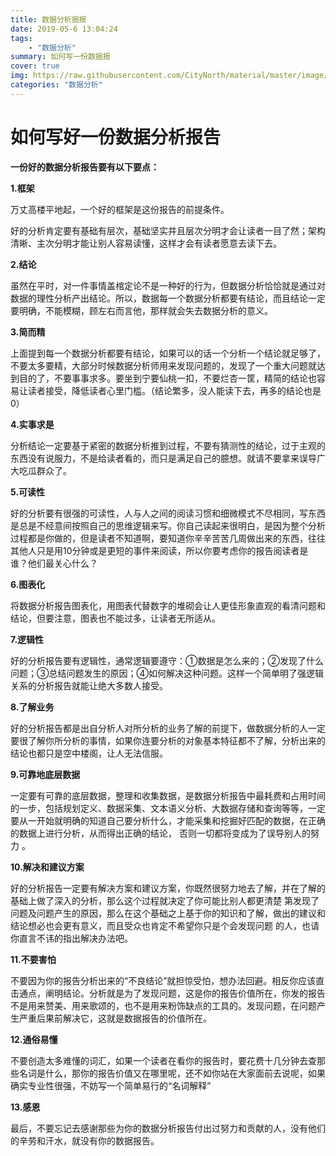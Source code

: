 ```yaml
---
title: 数据分析据报
date: 2019-05-6 13:04:24
tags: 
	- "数据分析"
summary: 如何写一份数据报
cover: true
img: https://raw.githubusercontent.com/CityNorth/material/master/image/baogao.png
categories: "数据分析"
---
```


如何写好一份数据分析报告
=============== 

**一份好的数据分析报告要有以下要点：**

**1.框架**

万丈高楼平地起，一个好的框架是这份报告的前提条件。

好的分析肯定要有基础有层次，基础坚实并且层次分明才会让读者一目了然；架构清晰、主次分明才能让别人容易读懂，这样才会有读者愿意去读下去。

**2.结论**

虽然在平时，对一件事情盖棺定论不是一种好的行为，但数据分析恰恰就是通过对数据的理性分析产出结论。所以，数据每一个数据分析都要有结论，而且结论一定要明确，不能模糊，顾左右而言他，那样就会失去数据分析的意义。

**3.简而精**

上面提到每一个数据分析都要有结论，如果可以的话一个分析一个结论就足够了，不要太多要精，大部分时候数据分析师用来发现问题的，发现了一个重大问题就达到目的了，不要事事求多。要坐到宁要仙桃一扣，不要烂杏一筐，精简的结论也容易让读者接受，降低读者心里门槛。（结论繁多，没人能读下去，再多的结论也是0）

**4.实事求是**

分析结论一定要基于紧密的数据分析推到过程，不要有猜测性的结论，过于主观的东西没有说服力，不是给读者看的，而只是满足自己的臆想。就请不要拿来误导广大吃瓜群众了。

**5.可读性**

好的分析要有很强的可读性，人与人之间的阅读习惯和细微模式不尽相同，写东西是总是不经意间按照自己的思维逻辑来写。你自己读起来很明白，是因为整个分析过程都是你做的，但是读者不知道啊，要知道你辛辛苦苦几周做出来的东西，往往其他人只是用10分钟或是更短的事件来阅读，所以你要考虑你的报告阅读者是谁？他们最关心什么？

**6.图表化**

将数据分析报告图表化，用图表代替数字的堆砌会让人更佳形象直观的看清问题和结论，但要注意，图表也不能过多，让读者无所适从。

**7.逻辑性**

好的分析报告要有逻辑性，通常逻辑要遵守：①数据是怎么来的；②发现了什么问题；③总结问题发生的原因；④如何解决这种问题。这样一个简单明了强逻辑关系的分析报告就能让绝大多数人接受。

**8.了解业务**

好的分析报告都是出自分析人对所分析的业务了解的前提下，做数据分析的人一定要很了解你所分析的事情，如果你连要分析的对象基本特征都不了解，分析出来的结论也都只是空中楼阁，让人无法信服。

**9.可靠地底层数据**

一定要有可靠的底层数据，整理和收集数据，是数据分析报告中最耗费和占用时间的一步，包括规划定义、数据采集、文本语义分析、大数据存储和查询等等，一定要从一开始就明确的知道自己要分析什么，才能采集和挖掘好匹配的数据，在正确的数据上进行分析，从而得出正确的结论， 否则一切都将变成为了误导别人的努力 。

**10.解决和建议方案**

好的分析报告一定要有解决方案和建议方案，你既然很努力地去了解，并在了解的基础上做了深入的分析，那么这个过程就决定了你可能比别人都更清楚 第发现了问题及问题产生的原因，那么在这个基础之上基于你的知识和了解，做出的建议和结论想必也会更有意义，而且受众也肯定不希望你只是个会发现问题 的人，也请你直言不讳的指出解决办法吧。

**11.不要害怕**

不要因为你的报告分析出来的“不良结论”就担惊受怕，想办法回避。相反你应该直击通点，阐明结论。分析就是为了发现问题，这是你的报告价值所在，你发的报告不是用来赞美、用来歌颂的，也不是用来粉饰缺点的工具的。发现问题，在问题产生严重后果前解决它，这就是数据报告的价值所在。

**12.通俗易懂**

不要创造太多难懂的词汇，如果一个读者在看你的报告时，要花费十几分钟去查那些名词是什么，那你的报告价值又在哪里呢，还不如你站在大家面前去说呢，如果确实专业性很强，不妨写一个简单易行的“名词解释”

**13.感恩**

最后，不要忘记去感谢那些为你的数据分析报告付出过努力和贡献的人，没有他们的辛劳和汗水，就没有你的数据报告。
